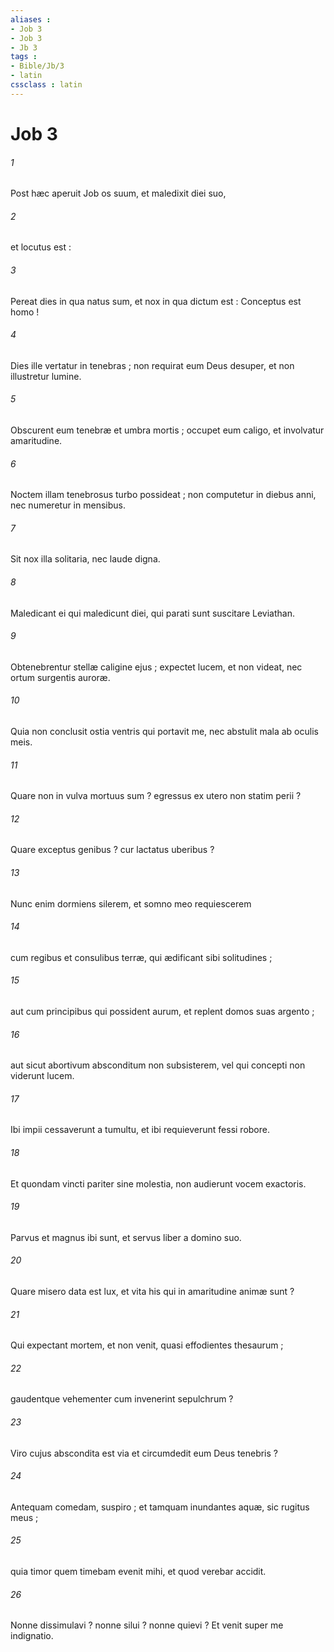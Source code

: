 ```yaml
---
aliases : 
- Job 3
- Job 3
- Jb 3
tags : 
- Bible/Jb/3
- latin
cssclass : latin
---
```


# Job 3

###### 1
Post hæc aperuit Job os suum, et maledixit diei suo,
###### 2
et locutus est :
###### 3
Pereat dies in qua natus sum, et nox in qua dictum est : Conceptus est homo !
###### 4
Dies ille vertatur in tenebras ; non requirat eum Deus desuper, et non illustretur lumine.
###### 5
Obscurent eum tenebræ et umbra mortis ; occupet eum caligo, et involvatur amaritudine.
###### 6
Noctem illam tenebrosus turbo possideat ; non computetur in diebus anni, nec numeretur in mensibus.
###### 7
Sit nox illa solitaria, nec laude digna.
###### 8
Maledicant ei qui maledicunt diei, qui parati sunt suscitare Leviathan.
###### 9
Obtenebrentur stellæ caligine ejus ; expectet lucem, et non videat, nec ortum surgentis auroræ.
###### 10
Quia non conclusit ostia ventris qui portavit me, nec abstulit mala ab oculis meis.
###### 11
Quare non in vulva mortuus sum ? egressus ex utero non statim perii ?
###### 12
Quare exceptus genibus ? cur lactatus uberibus ?
###### 13
Nunc enim dormiens silerem, et somno meo requiescerem
###### 14
cum regibus et consulibus terræ, qui ædificant sibi solitudines ;
###### 15
aut cum principibus qui possident aurum, et replent domos suas argento ;
###### 16
aut sicut abortivum absconditum non subsisterem, vel qui concepti non viderunt lucem.
###### 17
Ibi impii cessaverunt a tumultu, et ibi requieverunt fessi robore.
###### 18
Et quondam vincti pariter sine molestia, non audierunt vocem exactoris.
###### 19
Parvus et magnus ibi sunt, et servus liber a domino suo.
###### 20
Quare misero data est lux, et vita his qui in amaritudine animæ sunt ?
###### 21
Qui expectant mortem, et non venit, quasi effodientes thesaurum ;
###### 22
gaudentque vehementer cum invenerint sepulchrum ?
###### 23
Viro cujus abscondita est via et circumdedit eum Deus tenebris ?
###### 24
Antequam comedam, suspiro ; et tamquam inundantes aquæ, sic rugitus meus ;
###### 25
quia timor quem timebam evenit mihi, et quod verebar accidit.
###### 26
Nonne dissimulavi ? nonne silui ? nonne quievi ? Et venit super me indignatio.

